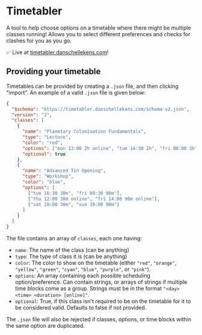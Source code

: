 # Timetabler

A tool to help choose options on a timetable where there might be multiple classes running! Allows you to select different preferences and checks for clashes for you as you go.

✅ Live at [timetabler.danschellekens.com](https://timetabler.danschellekens.com)!

## Providing your timetable

Timetables can be provided by creating a `.json` file, and then clicking "import". An example of a valid `.json` file is given below:

```json
{
  "$schema": "https://timetabler.danschellekens.com/schema-v2.json",
  "version": "2",
  "classes": [
    {
      "name": "Planetary Colonisation Fundamentals",
      "type": "Lecture",
      "color": "red",
      "options": ["mon 13:00 2h online", "tue 14:30 2h", "fri 08:00 2h"],
      "optional": true
    },
    {
      "name": "Advanced Tin Opening",
      "type": "Workshop",
      "color": "blue",
      "options": [
        ["tue 16:30 30m", "fri 09:30 90m"],
        ["thu 12:00 30m online", "fri 14:00 90m online"],
        ["sat 10:00 30m", "sun 10:00 90m"]
      ]
    }
  ]
}
```

The file contains an array of `classes`, each one having:

- `name`: The name of the class (can be anything)
- `type`: The type of class it is (can be anything)
- `color`: The color to show on the timetable (either `"red"`, `"orange"`, `"yellow"`, `"green"`, `"cyan"`, `"blue"`, `"purple"`, or `"pink"`).
- `options`: An array containing each possible scheduling option/preference. Can contain strings, or arrays of strings if multiple time blocks come as a group. Strings must be in the format `"<day> <time> <duration> [online]"`.
- `optional`: True, if this class isn't required to be on the timetable for it to be considered valid. Defaults to false if not provided.

The `.json` file will also be rejected if classes, options, or time blocks within the same option are duplicated.
